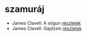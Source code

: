 # szamuráj

- James Clavell: A sógun [részletek](_details/James%20Clavell.md#id_168)
- James Clavell: Gajdzsin [részletek](_details/James%20Clavell.md#id_1028)